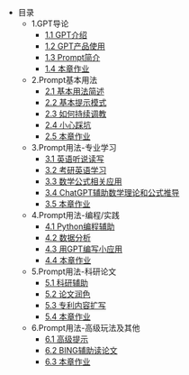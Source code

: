 - 目录
    - 1.GPT导论
        - [1.1 GPT介绍](folder1/GPT介绍.md)
        - [1.2 GPT产品使用](folder1/GPT介绍.md)
        - [1.3 Prompt简介](folder1/Prompt简介.md)
        - [1.4 本章作业](folder1/本章作业（思考题）.md)
    - 2.Prompt基本用法
        - [2.1 基本用法简述](folder2/基本用法简述.md)
        - [2.2 基本提示模式](folder2/基本提示模式.md)
        - [2.3 如何持续调教](folder2/持续调教prompt.md)
        - [2.4 小心踩坑](folder2/小心踩坑.md)
        - [2.5 本章作业](folder2/本节作业（必选题）.md)
    - 3.Prompt用法-专业学习
        - [3.1 英语听说读写](folder3/英语听说读写.md)
        - [3.2 考研英语学习](folder3/考研英语学习.md)
        - [3.3 数学公式相关应用](folder3/数学公式相关应用.md)
        - [3.4 ChatGPT辅助数学理论和公式推导](folder3/ChatGPT辅助数学理论和公式推导.md)
        - [3.5 本章作业](folder3/本节作业（选做题1）.md)
    - 4.Prompt用法-编程/实践
        - [4.1 Python编程辅助](Python编程辅助.md) 
        - [4.2 数据分析](folder4/数据分析.md)
        - [4.3 用GPT编写小应用](folder4/用GPT编写小应用.md)
        - [4.4 本章作业](folder4/本节作业（选做题2）.md)
    - 5.Prompt用法-科研论文
        - [5.1 科研辅助](folder5/科研辅助.md)
        - [5.2 论文润色](folder5/论文润色.md)
        - [5.3 专利内容扩写](folder5/专利内容扩写.md)
        - [5.4 本章作业](folder5/本节作业（选做题3）.md)
    - 6.Prompt用法-高级玩法及其他
        - [6.1 高级提示](folder6/高级提示.md)
        - [6.2 BING辅助读论文](folder6/BING辅助读论文.md)
        - [6.3 本章作业](folder6/本节作业（选做题4）.md)  
           
